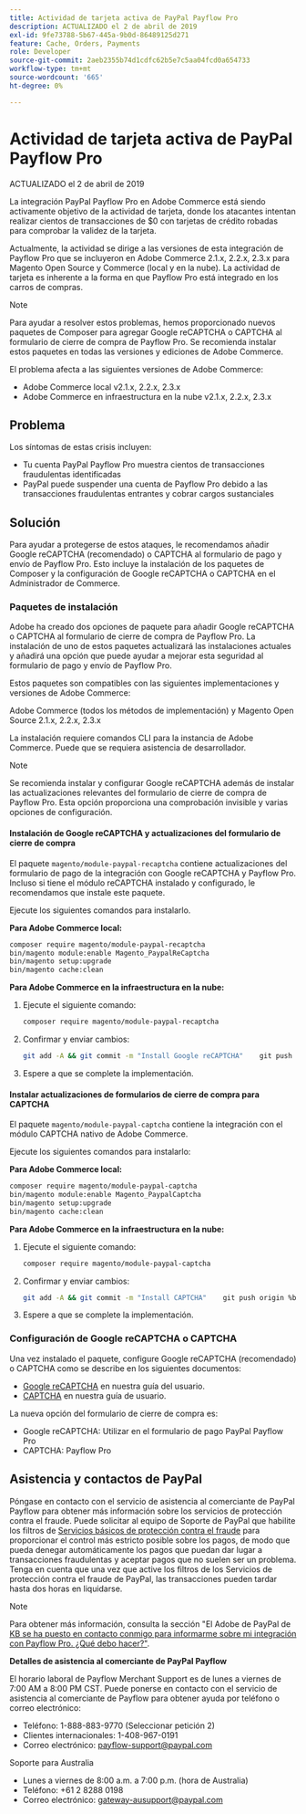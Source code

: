 ```yaml
---
title: Actividad de tarjeta activa de PayPal Payflow Pro
description: ACTUALIZADO el 2 de abril de 2019
exl-id: 9fe73788-5b67-445a-9b0d-86489125d271
feature: Cache, Orders, Payments
role: Developer
source-git-commit: 2aeb2355b74d1cdfc62b5e7c5aa04fcd0a654733
workflow-type: tm+mt
source-wordcount: '665'
ht-degree: 0%

---
```


# Actividad de tarjeta activa de PayPal Payflow Pro

ACTUALIZADO el 2 de abril de 2019

La integración PayPal Payflow Pro en Adobe Commerce está siendo activamente objetivo de la actividad de tarjeta, donde los atacantes intentan realizar cientos de transacciones de $0 con tarjetas de crédito robadas para comprobar la validez de la tarjeta.

Actualmente, la actividad se dirige a las versiones de esta integración de Payflow Pro que se incluyeron en Adobe Commerce 2.1.x, 2.2.x, 2.3.x para Magento Open Source y Commerce (local y en la nube). La actividad de tarjeta es inherente a la forma en que Payflow Pro está integrado en los carros de compras.

>[!NOTE]
>
>Para ayudar a resolver estos problemas, hemos proporcionado nuevos paquetes de Composer para agregar Google reCAPTCHA o CAPTCHA al formulario de cierre de compra de Payflow Pro. Se recomienda instalar estos paquetes en todas las versiones y ediciones de Adobe Commerce.

El problema afecta a las siguientes versiones de Adobe Commerce:

* Adobe Commerce local v2.1.x, 2.2.x, 2.3.x
* Adobe Commerce en infraestructura en la nube v2.1.x, 2.2.x, 2.3.x

## Problema

Los síntomas de estas crisis incluyen:

* Tu cuenta PayPal Payflow Pro muestra cientos de transacciones fraudulentas identificadas
* PayPal puede suspender una cuenta de Payflow Pro debido a las transacciones fraudulentas entrantes y cobrar cargos sustanciales

## Solución

Para ayudar a protegerse de estos ataques, le recomendamos añadir Google reCAPTCHA (recomendado) o CAPTCHA al formulario de pago y envío de Payflow Pro. Esto incluye la instalación de los paquetes de Composer y la configuración de Google reCAPTCHA o CAPTCHA en el Administrador de Commerce.

### Paquetes de instalación

Adobe ha creado dos opciones de paquete para añadir Google reCAPTCHA o CAPTCHA al formulario de cierre de compra de Payflow Pro. La instalación de uno de estos paquetes actualizará las instalaciones actuales y añadirá una opción que puede ayudar a mejorar esta seguridad al formulario de pago y envío de Payflow Pro.

Estos paquetes son compatibles con las siguientes implementaciones y versiones de Adobe Commerce:

Adobe Commerce (todos los métodos de implementación) y Magento Open Source 2.1.x, 2.2.x, 2.3.x

La instalación requiere comandos CLI para la instancia de Adobe Commerce. Puede que se requiera asistencia de desarrollador.

>[!NOTE]
>
>Se recomienda instalar y configurar Google reCAPTCHA además de instalar las actualizaciones relevantes del formulario de cierre de compra de Payflow Pro. Esta opción proporciona una comprobación invisible y varias opciones de configuración.

#### Instalación de Google reCAPTCHA y actualizaciones del formulario de cierre de compra

El paquete `magento/module-paypal-recaptcha` contiene actualizaciones del formulario de pago de la integración con Google reCAPTCHA y Payflow Pro. Incluso si tiene el módulo reCAPTCHA instalado y configurado, le recomendamos que instale este paquete.

Ejecute los siguientes comandos para instalarlo.

**Para Adobe Commerce local:**

```bash
composer require magento/module-paypal-recaptcha
bin/magento module:enable Magento_PaypalReCaptcha
bin/magento setup:upgrade
bin/magento cache:clean
```

**Para Adobe Commerce en la infraestructura en la nube:**

1. Ejecute el siguiente comando:

   ```bash
   composer require magento/module-paypal-recaptcha
   ```

1. Confirmar y enviar cambios:

   ```bash
   git add -A && git commit -m "Install Google reCAPTCHA"    git push origin %branch_name%
   ```

1. Espere a que se complete la implementación.

#### Instalar actualizaciones de formularios de cierre de compra para CAPTCHA

El paquete `magento/module-paypal-captcha` contiene la integración con el módulo CAPTCHA nativo de Adobe Commerce.

Ejecute los siguientes comandos para instalarlo:

**Para Adobe Commerce local:**

```bash
composer require magento/module-paypal-captcha
bin/magento module:enable Magento_PaypalCaptcha
bin/magento setup:upgrade
bin/magento cache:clean
```

**Para Adobe Commerce en la infraestructura en la nube:**

1. Ejecute el siguiente comando:

   ```bash
   composer require magento/module-paypal-captcha
   ```

1. Confirmar y enviar cambios:

   ```bash
   git add -A && git commit -m "Install CAPTCHA"    git push origin %branch_name%
   ```

1. Espere a que se complete la implementación.

### Configuración de Google reCAPTCHA o CAPTCHA

Una vez instalado el paquete, configure Google reCAPTCHA (recomendado) o CAPTCHA como se describe en los siguientes documentos:

* [Google reCAPTCHA](https://experienceleague.adobe.com/es/docs/commerce-admin/systems/security/captcha/security-google-recaptcha) en nuestra guía del usuario.
* [CAPTCHA](https://experienceleague.adobe.com/es/docs/commerce-admin/systems/security/captcha/security-captcha) en nuestra guía de usuario.

La nueva opción del formulario de cierre de compra es:

* Google reCAPTCHA: Utilizar en el formulario de pago PayPal Payflow Pro
* CAPTCHA: Payflow Pro

## Asistencia y contactos de PayPal

Póngase en contacto con el servicio de asistencia al comerciante de PayPal Payflow para obtener más información sobre los servicios de protección contra el fraude. Puede solicitar al equipo de Soporte de PayPal que habilite los filtros de [Servicios básicos de protección contra el fraude](https://developer.paypal.com/api/nvp-soap/payflow/fraud-protection/) para proporcionar el control más estricto posible sobre los pagos, de modo que pueda denegar automáticamente los pagos que puedan dar lugar a transacciones fraudulentas y aceptar pagos que no suelen ser un problema. Tenga en cuenta que una vez que active los filtros de los Servicios de protección contra el fraude de PayPal, las transacciones pueden tardar hasta dos horas en liquidarse.

>[!NOTE]
>
>Para obtener más información, consulta la sección &quot;El Adobe de PayPal de [&#x200B; KB se ha puesto en contacto conmigo para informarme sobre mi integración con Payflow Pro. ¿Qué debo hacer?&quot;](https://www.paypal.com/us/smarthelp/article/ts2242).

**Detalles de asistencia al comerciante de PayPal Payflow**

El horario laboral de Payflow Merchant Support es de lunes a viernes de 7:00 AM a 8:00 PM CST. Puede ponerse en contacto con el servicio de asistencia al comerciante de Payflow para obtener ayuda por teléfono o correo electrónico:

* Teléfono: 1-888-883-9770 (Seleccionar petición 2)
* Clientes internacionales: 1-408-967-0191
* Correo electrónico: [payflow-support@paypal.com](mailto:payflow-support@paypal.com)

Soporte para Australia

* Lunes a viernes de 8:00 a.m. a 7:00 p.m. (hora de Australia)
* Teléfono: +61 2 8288 0198
* Correo electrónico: [gateway-ausupport@paypal.com](mailto:gateway-ausupport@paypal.com)
